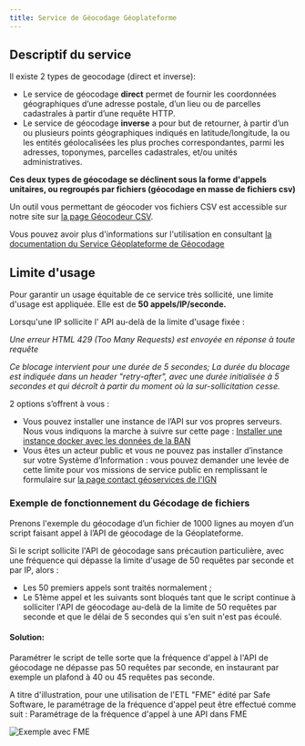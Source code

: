 ```yaml
---
title: Service de Géocodage Géoplateforme
---
```


## Descriptif du service

Il existe 2 types de geocodage (direct et inverse):

* Le service de géocodage **direct**  permet de fournir les coordonnées géographiques d’une adresse postale, d’un lieu ou de parcelles cadastrales à partir d’une requête HTTP.
* Le service de géocodage **inverse** a pour but de retourner, à partir d’un ou plusieurs points géographiques indiqués en latitude/longitude, la ou les entités géolocalisées les plus proches correspondantes, parmi les adresses, toponymes, parcelles cadastrales, et/ou unités administratives.

**Ces deux types de géocodage se déclinent sous la forme d'appels unitaires, ou regroupés par fichiers (géocodage en masse de fichiers csv)**

Un outil vous permettant de géocoder vos fichiers CSV est accessible sur notre site sur [la page Géocodeur CSV](https://adresse.data.gouv.fr/outils/csv).

Vous pouvez avoir plus d'informations sur l'utilisation en consultant [la documentation du Service Géoplateforme de Géocodage](https://geoservices.ign.fr/documentation/services/services-geoplateforme/geocodage)

## Limite d'usage

Pour garantir un usage équitable de ce service très sollicité, une limite d'usage est appliquée. Elle est de **50 appels/IP/seconde.**

Lorsqu'une IP sollicite l' API au-delà de la limite d'usage fixée :

*Une erreur HTML 429 (Too Many Requests) est envoyée en réponse à toute requête*

*Ce blocage intervient pour une durée de 5 secondes;*
*La durée du blocage est indiquée dans un header "retry-after", avec une durée initialisée à 5 secondes et qui décroît à partir du moment où la sur-sollicitation cesse.*


2 options s’offrent à vous :
*  Vous pouvez installer une instance de l’API sur vos propres serveurs. Nous vous indiquons la marche à suivre sur cette page : [Installer une instance docker avec les données de la BAN](https://geoplateforme.pages.gpf-tech.ign.fr/geocodage/geocodeur/user/installation/)
*  Vous êtes un acteur public et vous ne pouvez pas installer d’instance sur votre Système d’Information : vous pouvez demander une levée de cette limite pour vos missions de service public en remplissant le  formulaire sur [la page contact géoservices de l'IGN](https://geoservices.ign.fr/contact)  
 
 
  
### Exemple de fonctionnement du Gécodage de fichiers

Prenons l'exemple du géocodage d’un fichier de 1000 lignes au moyen d’un script faisant appel à l’API de géocodage de la Géoplateforme.

Si le script sollicite l'API de géocodage sans précaution particulière, avec une fréquence qui dépasse la limite d'usage de 50 requêtes par seconde et par IP, alors :

* Les 50 premiers appels sont traités normalement ;
* Le 51ème appel et les suivants sont bloqués tant que le script continue à solliciter l'API de géocodage au-delà de la limite de 50 requêtes par seconde et que le délai de 5 secondes qui s'en suit n'est pas écoulé.

#### Solution: 
Paramétrer le script de telle sorte que la fréquence d'appel à l'API de géocodage ne dépasse pas 50 requêtes par seconde, en instaurant par exemple un plafond à 40 ou 45 requêtes pas seconde.

A titre d'illustration, pour une utilisation de l'ETL "FME" édité par Safe Software, le paramétrage de la fréquence d'appel peut être effectué comme suit :
Paramétrage de la fréquence d'appel à une API dans FME


![Exemple avec FME](/img/pages/outils/rate-limiting-fme.png)